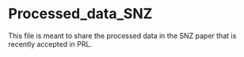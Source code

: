 # Processed_data_SNZ
This file is meant to share the processed data in the SNZ paper that is recently accepted in PRL. 
